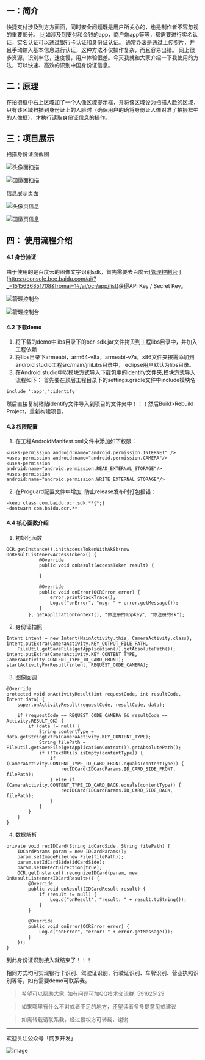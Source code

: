 ## 一：简介

快捷支付涉及到方方面面，同时安全问题既是用户所关心的，也是制作者不容忽视的重要部分。
比如涉及到支付和金钱的app，商户端app等等，都需要进行实名认证，实名认证可以通过银行卡认证和身份证认证。
通常办法是通过上传照片，并且手动输入基本信息进行认证，这种方法不仅操作复杂，而且容易出错。
网上很多资源，识别率低，速度慢，用户体验很差。今天我就和大家介绍一下我使用的方法，可以快速、高效的识别中国身份证信息。

## 二：<a href="#1">原理</a>

在拍摄框中右上区域加了一个人像区域提示框，并将该区域设为扫描人脸的区域，只有该区域扫描到身份证上的人脸时（确保用户的确将身份证人像对准了拍摄框中的人像框），才执行读取身份证信息的操作。

## 三：项目展示

扫描身份证面截图

![头像面扫描](http://upload-images.jianshu.io/upload_images/2829694-20b78f45be90b3de.jpg?imageMogr2/auto-orient/strip%7CimageView2/2/w/1240)

![国徽面扫描](http://upload-images.jianshu.io/upload_images/2829694-8cd81ffdb6f4daac.jpg?imageMogr2/auto-orient/strip%7CimageView2/2/w/1240)

信息展示页面

![头像页信息](http://upload-images.jianshu.io/upload_images/2829694-5dc5685f6c54a9df.png?imageMogr2/auto-orient/strip%7CimageView2/2/w/1240)

![国徽页信息](http://upload-images.jianshu.io/upload_images/2829694-856239c3727e49d6.png?imageMogr2/auto-orient/strip%7CimageView2/2/w/1240)

## 四： 使用流程介绍

#### 4.1 <a name="1">身份验证</a>

由于使用的是百度云的图像文字识别sdk，首先需要去百度云[[管理控制台](https://console.bce.baidu.com/ai/?fromai=1&_=1488766023093#/ai/ocr/app/list)
](https://console.bce.baidu.com/ai/?_=1515636851708&fromai=1#/ai/ocr/app/list)获得API Key / Secret Key。

![管理控制台](http://upload-images.jianshu.io/upload_images/2829694-d962a45ac612e492.png?imageMogr2/auto-orient/strip%7CimageView2/2/w/1240)

![管理控制台](http://upload-images.jianshu.io/upload_images/2829694-97842b3398dd0700.png?imageMogr2/auto-orient/strip%7CimageView2/2/w/1240)

#### 4.2 下载demo

1. 将下载的demo中libs目录下的ocr-sdk.jar文件拷贝到工程libs目录中，并加入工程依赖 
2. 将libs目录下armeabi，arm64-v8a，armeabi-v7a，x86文件夹按需添加到android studio工程src/main/jniLibs目录中， eclipse用户默认为libs目录。
3. 在Android studio中以模块方式导入下载包中的identify文件夹,模块方式导入流程如下：
首先要在顶层工程目录下的settings.gradle文件中include模块名
```
include ':app',':identify'
```
然后直接复制粘贴identify文件导入到项目的文件夹中！！！然后Build>Rebuild Project，重新构建项目。

#### 4.3 权限配置

1.  在工程AndroidManifest.xml文件中添加如下权限：
```
<uses-permission android:name="android.permission.INTERNET" />
<uses-permission android:name="android.permission.CAMERA"/>
<uses-permission android:name="android.permission.READ_EXTERNAL_STORAGE"/>
<uses-permission android:name="android.permission.WRITE_EXTERNAL_STORAGE"/>
```
2. 在Proguard配置文件中增加, 防止release发布时打包报错：
```
-keep class com.baidu.ocr.sdk.**{*;}
-dontwarn com.baidu.ocr.**
```
#### 4.4 核心函数介绍

1. 初始化函数
```
OCR.getInstance().initAccessTokenWithAkSk(new OnResultListener<AccessToken>() {
            @Override
            public void onResult(AccessToken result) {

            }

            @Override
            public void onError(OCRError error) {
                error.printStackTrace();
                Log.d("onError", "msg: " + error.getMessage());
            }
        }, getApplicationContext(), "你注册的appkey", "你注册的sk");
``` 
2. 身份证拍照

```
Intent intent = new Intent(MainActivity.this, CameraActivity.class);
intent.putExtra(CameraActivity.KEY_OUTPUT_FILE_PATH,
    FileUtil.getSaveFile(getApplication()).getAbsolutePath());
intent.putExtra(CameraActivity.KEY_CONTENT_TYPE, CameraActivity.CONTENT_TYPE_ID_CARD_FRONT);
startActivityForResult(intent, REQUEST_CODE_CAMERA);
```
3. 图像回调
```
@Override
protected void onActivityResult(int requestCode, int resultCode, Intent data) {
    super.onActivityResult(requestCode, resultCode, data);

    if (requestCode == REQUEST_CODE_CAMERA && resultCode == Activity.RESULT_OK) {
        if (data != null) {
            String contentType = data.getStringExtra(CameraActivity.KEY_CONTENT_TYPE);
            String filePath = FileUtil.getSaveFile(getApplicationContext()).getAbsolutePath();
            if (!TextUtils.isEmpty(contentType)) {
                if (CameraActivity.CONTENT_TYPE_ID_CARD_FRONT.equals(contentType)) {
                    recIDCard(IDCardParams.ID_CARD_SIDE_FRONT, filePath);
                } else if (CameraActivity.CONTENT_TYPE_ID_CARD_BACK.equals(contentType)) {
                    recIDCard(IDCardParams.ID_CARD_SIDE_BACK, filePath);
                }
            }
        }
    }
}
```
4. 数据解析
```
private void recIDCard(String idCardSide, String filePath) {
    IDCardParams param = new IDCardParams();
    param.setImageFile(new File(filePath));
    param.setIdCardSide(idCardSide);
    param.setDetectDirection(true);
    OCR.getInstance().recognizeIDCard(param, new OnResultListener<IDCardResult>() {
        @Override
        public void onResult(IDCardResult result) {
            if (result != null) {
                Log.d("onResult", "result: " + result.toString());
            }
        }

        @Override
        public void onError(OCRError error) {
            Log.d("onError", "error: " + error.getMessage());
        }
    });
}
```
到此身份证识别接入就结束了！！！

相同方式均可实现银行卡识别、驾驶证识别、行驶证识别、车牌识别、营业执照识别等等，如有需要demo可联系我。

> 希望可以帮助大家, 如有问题可加QQ技术交流群: 591625129

> 如果哪里有什么不对或者不足的地方，还望读者多多提意见或建议

> 如需转载请联系我，经过授权方可转载，谢谢

***
欢迎关注公众号「网罗开发」

![image](http://upload-images.jianshu.io/upload_images/2829694-e90edca41b664acd?imageMogr2/auto-orient/strip%7CimageView2/2/w/400)
